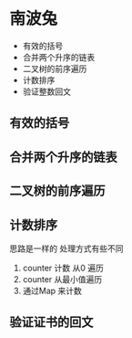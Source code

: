 # 南波兔

- 有效的括号
- 合并两个升序的链表
- 二叉树的前序遍历
- 计数排序
- 验证整数回文

## 有效的括号

## 合并两个升序的链表

## 二叉树的前序遍历

## 计数排序

思路是一样的 处理方式有些不同
1. counter 计数 从0 遍历
2. counter 从最小值遍历
3. 通过Map 来计数


## 验证证书的回文
